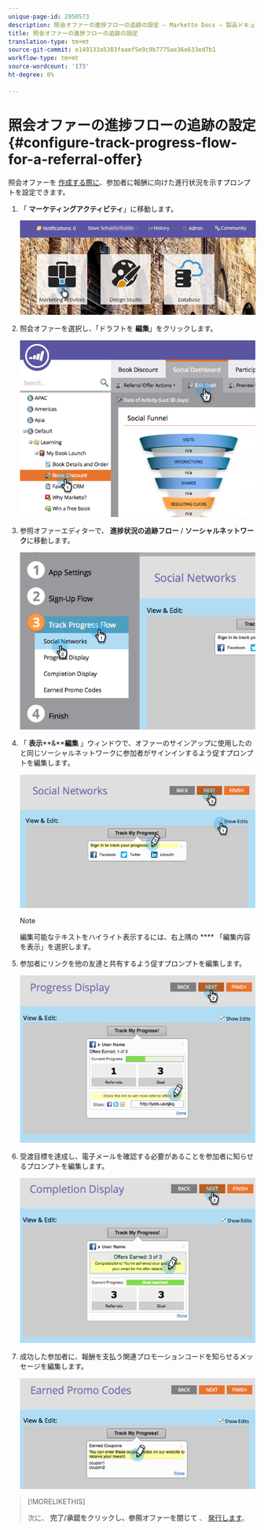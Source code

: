 ```yaml
---
unique-page-id: 2950573
description: 照会オファーの進捗フローの追跡の設定 — Marketto Docs — 製品ドキュメント
title: 照会オファーの進捗フローの追跡の設定
translation-type: tm+mt
source-git-commit: e149133a5383faaef5e9c9b7775ae36e633ed7b1
workflow-type: tm+mt
source-wordcount: '173'
ht-degree: 0%

---
```



# 照会オファーの進捗フローの追跡の設定 {#configure-track-progress-flow-for-a-referral-offer}

照会オファーを [作成する際に](../../../../product-docs/demand-generation/social/referral-offers/create-a-referral-offer.md)、参加者に報酬に向けた進行状況を示すプロンプトを設定できます。

1. 「 **マーケティングアクティビティ**」に移動します。

   ![](assets/login-marketing-activities-4.png)

1. 照会オファーを選択し、「ドラフトを **編集**」をクリックします。

   ![](assets/image2014-9-22-14-3a35-3a31.png)

1. 参照オファーエディターで、 **進捗状況の追跡フロー** / **ソーシャルネットワーク**&#x200B;に移動します。

   ![](assets/image2014-9-22-14-3a35-3a43.png)

1. 「 **表示****&amp;****編集** 」ウィンドウで、オファーのサインアップに使用したのと同じソーシャルネットワークに参加者がサインインするよう促すプロンプトを編集します。

   ![](assets/image2014-9-22-14-3a35-3a58.png)

   >[!NOTE]
   >
   >編集可能なテキストをハイライト表示するには、右上隅の **** 「編集内容を表示」を選択します。

1. 参加者にリンクを他の友達と共有するよう促すプロンプトを編集します。

   ![](assets/image2014-9-22-14-3a36-3a22.png)

1. 受渡目標を達成し、電子メールを確認する必要があることを参加者に知らせるプロンプトを編集します。

   ![](assets/image2014-9-22-14-3a36-3a36.png)

1. 成功した参加者に、報酬を支払う関連プロモーションコードを知らせるメッセージを編集します。

   ![](assets/image2014-9-22-14-3a36-3a43.png)

>[!MORELIKETHIS]
>
>次に、 **完了/承認をクリックし、参照オファーを閉じて** 、 [発行します](../../../../product-docs/demand-generation/social/referral-offers/publish-a-referral-offer.md)。

